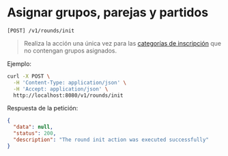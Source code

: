 # Asignar grupos, parejas y partidos

```
[POST] /v1/rounds/init
```

> Realiza la acción una única vez para las [categorías de inscripción](../registration-categories/index.html) que no contengan grupos asignados.

Ejemplo:

```bash
curl -X POST \
  -H 'Content-Type: application/json' \
  -H 'Accept: application/json' \
  http://localhost:8080/v1/rounds/init
```

Respuesta de la petición:

```json
{
  "data": null,
  "status": 200,
  "description": "The round init action was executed successfully"
}
```
